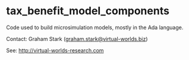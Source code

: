 tax_benefit_model_components
============================

Code used to build microsimulation models, mostly in the Ada language.

Contact: Graham Stark (graham.stark@virtual-worlds.biz)

See: http://virtual-worlds-research.com


